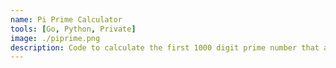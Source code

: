 ```yaml
---
name: Pi Prime Calculator
tools: [Go, Python, Private]
image: ./piprime.png
description: Code to calculate the first 1000 digit prime number that appears within the digits of go. Written in Python and Go (with/without concurrency) to show the speed differences. Used for coding competition.
---
```

